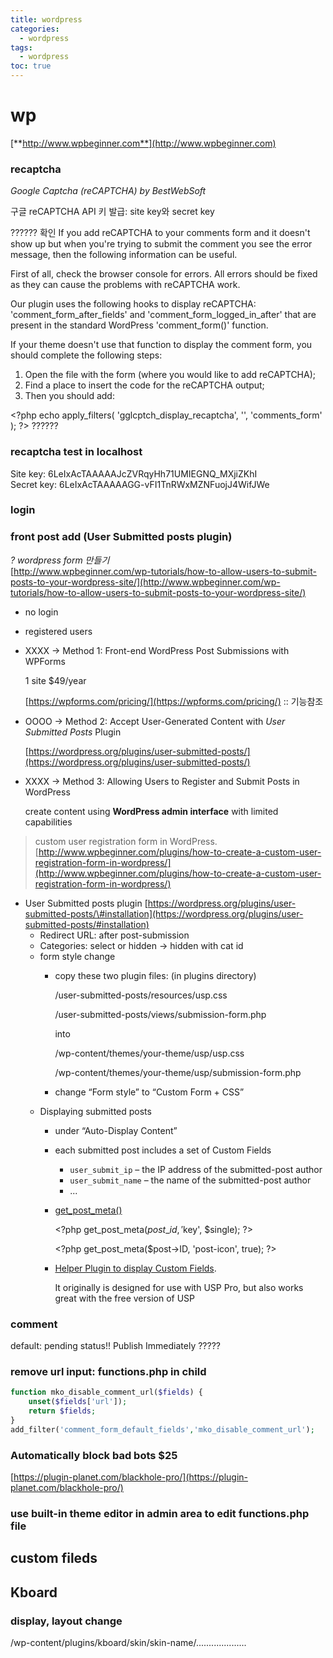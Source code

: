 ```yaml
---
title: wordpress
categories:
  - wordpress
tags:
  - wordpress
toc: true
---
```


# wp

[**http://www.wpbeginner.com**](http://www.wpbeginner.com)

### recaptcha

_Google Captcha \(reCAPTCHA\) by BestWebSoft_

구글 reCAPTCHA API 키 발급: site key와 secret key

?????? 확인 If you add reCAPTCHA to your comments form and it doesn't show up but when you're trying to submit the comment you see the error message, then the following information can be useful.

First of all, check the browser console for errors. All errors should be fixed as they can cause the problems with reCAPTCHA work.

Our plugin uses the following hooks to display reCAPTCHA: 'comment\_form\_after\_fields' and 'comment\_form\_logged\_in\_after' that are present in the standard WordPress 'comment\_form\(\)' function.

If your theme doesn't use that function to display the comment form, you should complete the following steps:

1. Open the file with the form \(where you would like to add reCAPTCHA\);
2. Find a place to insert the code for the reCAPTCHA output;
3. Then you should add:

&lt;?php echo apply\_filters\( 'gglcptch\_display\_recaptcha', '', 'comments\_form' \); ?&gt; ??????

### recaptcha test in localhost

Site key: 6LeIxAcTAAAAAJcZVRqyHh71UMIEGNQ\_MXjiZKhI   
Secret key: 6LeIxAcTAAAAAGG-vFI1TnRWxMZNFuojJ4WifJWe

### login

### front post add \(User Submitted posts plugin\)

_? wordpress form 만들기_   
[http://www.wpbeginner.com/wp-tutorials/how-to-allow-users-to-submit-posts-to-your-wordpress-site/](http://www.wpbeginner.com/wp-tutorials/how-to-allow-users-to-submit-posts-to-your-wordpress-site/)

* no login
* registered users
* XXXX -&gt; Method 1: Front-end WordPress Post Submissions with WPForms

  1 site $49/year

  [https://wpforms.com/pricing/](https://wpforms.com/pricing/)  :: 기능참조

* OOOO -&gt; Method 2: Accept User-Generated Content with _User Submitted Posts_ Plugin

  [https://wordpress.org/plugins/user-submitted-posts/](https://wordpress.org/plugins/user-submitted-posts/)

* XXXX -&gt; Method 3: Allowing Users to Register and Submit Posts in WordPress

  create content using **WordPress admin interface** with limited capabilities

> custom user registration form in WordPress. [http://www.wpbeginner.com/plugins/how-to-create-a-custom-user-registration-form-in-wordpress/](http://www.wpbeginner.com/plugins/how-to-create-a-custom-user-registration-form-in-wordpress/)

* User Submitted posts plugin [https://wordpress.org/plugins/user-submitted-posts/\#installation](https://wordpress.org/plugins/user-submitted-posts/#installation)
  * Redirect URL: after post-submission 
  * Categories: select or hidden -&gt; hidden with cat id
  * form style change
    * copy these two plugin files: \(in plugins directory\)

      /user-submitted-posts/resources/usp.css

      /user-submitted-posts/views/submission-form.php

      into

      /wp-content/themes/your-theme/usp/usp.css

      /wp-content/themes/your-theme/usp/submission-form.php

    * change “Form style” to “Custom Form + CSS” 
  * Displaying submitted posts
    * under “Auto-Display Content” 
    * each submitted post includes a set of Custom Fields
      * `user_submit_ip` – the IP address of the submitted-post author
      * `user_submit_name` – the name of the submitted-post author
      * ...
    * [get\_post\_meta\(\)](https://codex.wordpress.org/Function_Reference/get_post_meta) 

       &lt;?php get\_post\_meta\($post\_id, '$key', $single\); ?&gt; 

       &lt;?php get\_post\_meta\($post-&gt;ID, 'post-icon', true\); ?&gt; 

    * [Helper Plugin to display Custom Fields](https://plugin-planet.com/usp-pro-custom-field-helper-plugin/). 

      It originally is designed for use with USP Pro, but also works great with the free version of USP 

### comment

default: pending status!! Publish Immediately ?????

### remove url input: functions.php in child

```php
function mko_disable_comment_url($fields) { 
    unset($fields['url']);
    return $fields;
}
add_filter('comment_form_default_fields','mko_disable_comment_url');
```

### Automatically block bad bots $25

[https://plugin-planet.com/blackhole-pro/](https://plugin-planet.com/blackhole-pro/)

### use built-in theme editor in admin area to edit functions.php file

## custom fileds

## Kboard

### display, layout change

/wp-content/plugins/kboard/skin/skin-name/....................

